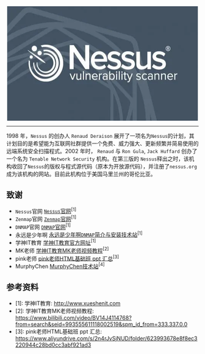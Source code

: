 
<div align="center">
 <img src="assets/image/icon/NESSUS图标.webp" width = "500" height = "300" alt="NESSUS" align=center />
</div>

**********************************************************


1998 年，`Nessus` 的创办人 `Renaud Deraison` 展开了一项名为`Nessus`的计划，其计划目的是希望能为互联网社群提供一个免费、威力强大、更新频繁并简易使用的远端系统安全扫描程式。2002 年时， `Renaud` 与 `Ron Gula`, `Jack Huffard` 创办了一个名为 `Tenable Network Security` 机构。在第三版的 `Nessus`释出之时，该机构收回了`Nessus`的版权与程式源代码（原本为开放源代码），并注册了`nessus.org` 成为该机构的网站。目前此机构位于美国马里兰州的哥伦比亚。



## 致谢 <!-- {docsify-ignore} -->

* `Nessus`官网 [`Nessus`官网](https://zh-cn.tenable.com/products/nessus "`Nessus`官网")<sup>[1]</sup>
* `Zenmap`官网 [`Zenmap`官网](https://nmap.org/zenmap/ "`Zenmap`官网")<sup>[1]</sup>
* `DNMAP`官网 [`DNMAP`官网](https://sourceforge.net/projects/dnmap/ "`DNMAP`官网")<sup>[1]</sup>
* 永远是少年啊 [永远是少年啊`DNMAP`简介与安装技术站](https://blog.csdn.net/weixin_40228200/article/details/125089154 "永远是少年啊`DNMAP`简介与安装技术站")<sup>[1]</sup>
* 学神IT教育 [学神IT教育官方网址](http://www.xueshenit.com "学神IT教育")<sup>[1]</sup>
* MK老师 [学神IT教育MK老师视频教程](https://www.bilibili.com/video/BV14J4114768?from=search&seid=993555611118002519&spm_id_from=333.337.0.0 "阿里云盘视频教程")<sup>[2]</sup>
* pink老师 [pink老师HTML基础班 ppt 汇总](https://www.aliyundrive.com/s/2n4rJvSjNUD/folder/623993678e8f8ec3220944c28bd0cc3abf921ad3 "pink老师HTML基础班 ppt 汇总")<sup>[3]</sup>
* MurphyChen [MurphyChen技术站](https://mphy.gitee.io/notes/#/ "MurphyChen技术站")<sup>[4]</sup>


## 参考资料 <!-- {docsify-ignore} --> 

* [1]: 学神IT教育: http://www.xueshenit.com
* [2]: 学神IT教育MK老师视频教程: https://www.bilibili.com/video/BV14J4114768?from=search&seid=993555611118002519&spm_id_from=333.337.0.0
* [3]: pink老师HTML基础班 ppt 汇总: https://www.aliyundrive.com/s/2n4rJvSjNUD/folder/623993678e8f8ec3220944c28bd0cc3abf921ad3








